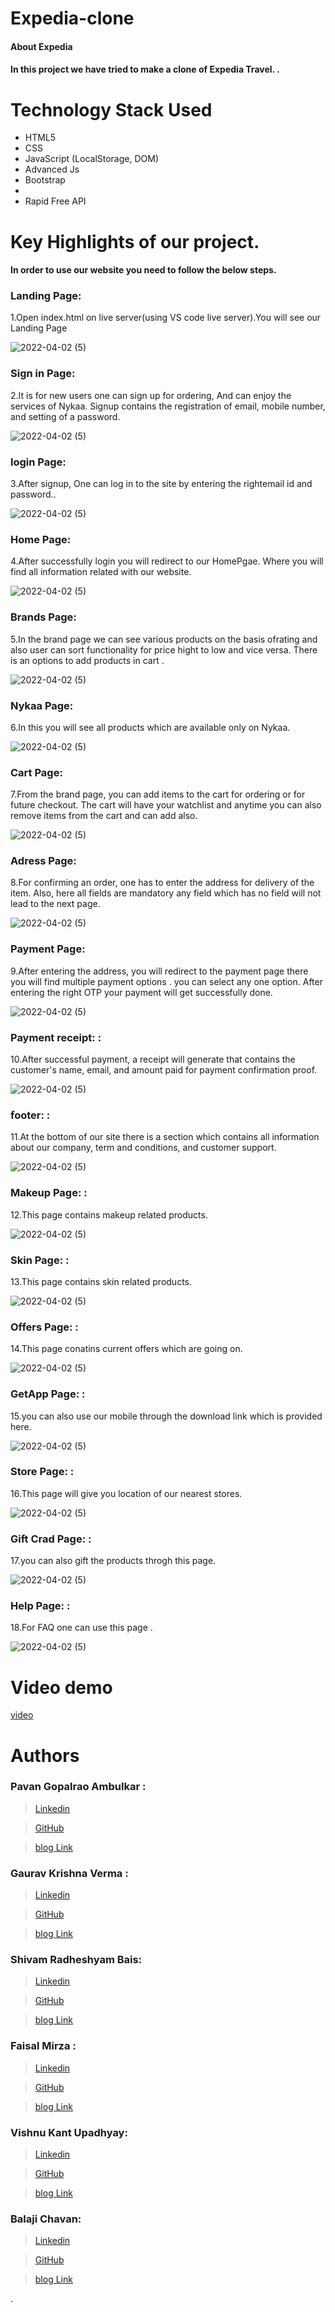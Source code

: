 # Expedia-clone

#### About Expedia
#### In this project we have tried to make a clone of Expedia Travel. .


# Technology Stack Used 
* HTML5
* CSS
* JavaScript (LocalStorage, DOM)
* Advanced Js
* Bootstrap
* 
* Rapid Free API


# Key Highlights of our project.
#### In order to use our website you need to follow the below steps.

### Landing Page:

1.Open index.html on live server(using VS code live server).You will see our Landing Page 

![2022-04-02 (5)]()

### Sign in Page:

2.It is for new users one can sign up for ordering, And can enjoy the services of Nykaa. Signup contains the registration of email, mobile number, and setting of a password.
   
![2022-04-02 (5)]()

### login Page:

3.After signup, One can log in to the site by entering the rightemail id and password..

![2022-04-02 (5)]()

### Home Page:

4.After successfully login you will redirect to our HomePgae. Where you will find all information related with our website.

![2022-04-02 (5)]()

### Brands Page:

5.In the brand page we can see various products on the basis ofrating and also user can sort functionality for price hight to low and vice versa. There is an options to add products in cart .

![2022-04-02 (5)]()

### Nykaa Page:

6.In this you will see all products which are available only on Nykaa.

![2022-04-02 (5)]()

### Cart Page:

7.From the brand page, you can add items to the cart for ordering or for future checkout. The cart will have your watchlist and anytime you can also remove items from the cart and can add also.

![2022-04-02 (5)]()

### Adress Page:

8.For confirming an order, one has to enter the address for delivery of the item. Also, here all fields are mandatory any field which has no field will not lead to the next page.

![2022-04-02 (5)]()


### Payment Page:

9.After entering the address, you will redirect to the payment page there you will find multiple payment options . you can select any one option. After entering the right OTP your payment will get successfully done.

![2022-04-02 (5)]()

### Payment receipt: :

10.After successful payment, a receipt will generate that contains the customer's name, email, and amount paid for payment confirmation proof.

![2022-04-02 (5)]()


### footer: :

11.At the bottom of our site there is a section which contains all information about our company, term and conditions, and customer support.

![2022-04-02 (5)]()


### Makeup Page: :

12.This page contains makeup related products.

![2022-04-02 (5)]()

### Skin Page: :

13.This page contains skin related products.

![2022-04-02 (5)]()


### Offers Page: :

14.This page conatins current offers which are going on.

![2022-04-02 (5)]()


### GetApp Page: :

15.you can also use our mobile through the download link which is provided here.

![2022-04-02 (5)]()


### Store Page: :

16.This page will give you location of our nearest stores.

![2022-04-02 (5)]()


### Gift Crad Page: :

17.you can also gift the products throgh this page.

![2022-04-02 (5)]()


### Help Page: :

18.For FAQ one can use this page .

![2022-04-02 (5)]()




# Video demo
[video](
)


# Authors


### Pavan Gopalrao Ambulkar :
> [Linkedin](https://www.linkedin.com/in/pavanambulkar/)

> [GitHub](https://github.com/ambulkarpavan)

>  [blog Link](https://medium.com/@pavanambulkar2/nykaa-clone-collaborative-project-at-masai-school-a5c82995fb5d)


### Gaurav Krishna Verma :
> [Linkedin]()

> [GitHub]()

>  [blog Link]()

### Shivam Radheshyam Bais:
> [Linkedin]()

> [GitHub]()

>  [blog Link]()

### Faisal Mirza :
>  [Linkedin](https://www.linkedin.com/in/faisal-baig-mirza-6a48a1155/)

>  [GitHub](https://github.com/faisal1205)

>  [blog Link](https://medium.com/@mirzafaisal030/collaborative-project-at-masai-school-nykaa-clone-e6aae178053e)

### Vishnu Kant Upadhyay:
> [Linkedin]()

> [GitHub]()

>  [blog Link]()

### Balaji Chavan:
> [Linkedin]()

> [GitHub]()

>  [blog Link]()




. 


